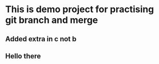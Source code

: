 # This is demo project for practising git branch and merge

## Added extra in c not b
## Hello there